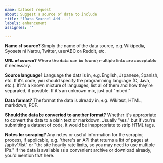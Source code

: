```yaml
---
name: Dataset request
about: Suggest a source of data to include
title: "[Data Source] Add ..."
labels: enhancement
assignees: ''

---
```


**Name of source?**
Simply the name of the data source, e.g. Wikipedia, Syosetu ni Narou, Twitter, userABC on Reddit, etc.

**URL of source?**
Where the data can be found; multiple links are acceptable if necessary.

**Source language?**
Language the data is in, e.g. English, Japanese, Spanish, etc. If it's code, you should specify the programming language (C, Java, etc.). If it's a known mixture of languages, list all of them and how they're separated, if possible. If it's an unknown mix, just put "mixed."

**Data format?**
The format the data is already in, e.g. Wikitext, HTML, markdown, PDF.

**Should the data be converted to another format?**
Whether it's appropriate to convert the data to a plain text or markdown. Usually "yes," but if you're submitting a dataset of code, it would be inappropriate to strip HTML tags.

**Notes for scraping?**
Any notes or useful information for the scraping process, if applicable, e.g. "there's an API that returns a list of pages at /api/v1/list" or "the site heavily rate limits, so you may need to use multiple IPs." If the data is available as a convenient archive or download already, you'd mention that here.
